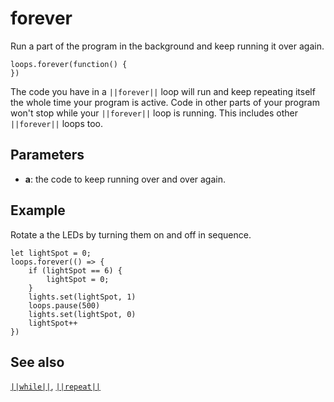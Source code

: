 # forever

Run a part of the program in the background and keep running it over again.

```sig
loops.forever(function() {
})
```

The code you have in a `||forever||` loop will run and keep repeating itself the whole time your program is active. Code in other parts of your program won't stop while your `||forever||` loop is running. This includes other `||forever||` loops too.

## Parameters

* **a**: the code to keep running over and over again.

## Example

Rotate a the LEDs by turning them on and off in sequence.

```blocks
let lightSpot = 0;
loops.forever(() => {
    if (lightSpot == 6) {
        lightSpot = 0;
    }
    lights.set(lightSpot, 1)
    loops.pause(500)
    lights.set(lightSpot, 0)
    lightSpot++
})
```

## See also

[`||while||`](/blocks/loops/while), [`||repeat||`](/blocks/loops/repeat)